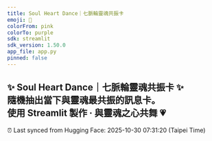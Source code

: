 ```yaml
---
title: Soul Heart Dance｜七脈輪靈魂共振卡
emoji: 🔮
colorFrom: pink
colorTo: purple
sdk: streamlit
sdk_version: 1.50.0
app_file: app.py
pinned: false
---
```


✨ **Soul Heart Dance｜七脈輪靈魂共振卡** ✨  
隨機抽出當下與靈魂最共振的訊息卡。  
使用 Streamlit 製作 · 與靈魂之心共舞 💗
---
⏰ Last synced from Hugging Face: 2025-10-30 07:31:20 (Taipei Time)
